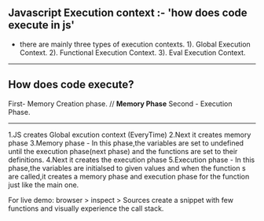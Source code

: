 ## Javascript Execution context :- 'how does code execute in js'

- there are mainly three types of execution contexts.
1). Global Execution Context.
2). Functional Execution Context. 
3). Eval Execution Context.

---------------------------------------------------------------
How does code execute?
---------------------------------------------------------------

First- Memory Creation phase. // **Memory Phase**
Second - Execution Phase.

----------------------------------------------------------------

1.JS creates Global excution context (EveryTime)
2.Next it creates memory phase
3.Memory phase - In this phase,the variables are set to undefined 
  until the execution phase(next phase) and the functions are set to their definitions.
4.Next it creates the execution phase
5.Execution phase - In this phase,the variables are initialsed to given values and 
  when the function s are called,it creates a memory phase and execution phase for the function 
  just like the main one.

For live demo:
browser > inspect > Sources
create a snippet with few functions and visually experience the call stack.